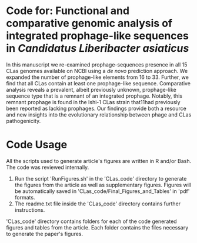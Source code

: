 Code for: Functional and comparative genomic analysis of integrated prophage-like sequences in *Candidatus Liberibacter asiaticus*
=============================
In this manuscript we re-examined prophage-sequences presence in all 15 CLas genomes available on NCBI using a *de novo* prediction approach. We expanded the number of prophage-like elements from 16 to 33. Further, we find that all CLas contain at least one prophage-like sequence. Comparative analysis reveals a prevalent, albeit previously unknown, prophage-like sequence type that is a remnant of an integrated prophage. Notably, this remnant prophage is found in the Ishi-1 CLas strain that11had previously been reported as lacking prophages. Our findings provide both a resource and new insights into the evolutionary relationship between phage and CLas pathogenicity.

Code Usage
=============================
All the scripts used to generate article's figures are written in R and/or Bash. The code was reviewed internally.

1. Run the script 'RunFigures.sh' in the 'CLas_code' directory to generate the figures from the article as well as supplementary figures. Figures will be automatically saved in 'CLas_code/Final_Figures_and_Tables' in 'pdf' formats.
2. The readme.txt file inside the 'CLas_code' directory contains further instructions.

'CLas_code' directory contains folders for each of the code generated figures and tables from the article. Each folder contains the files necessary to generate the paper's figures.
